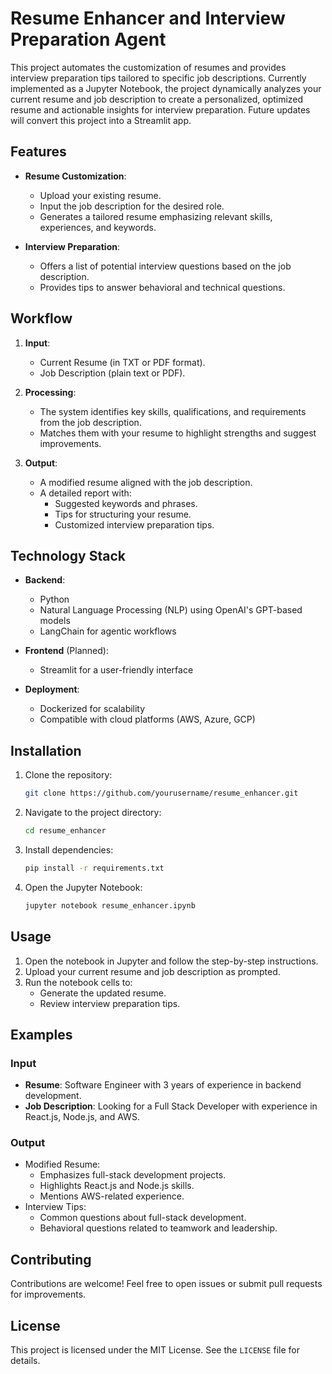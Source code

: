 # Resume Enhancer and Interview Preparation Agent

This project automates the customization of resumes and provides interview preparation tips tailored to specific job descriptions. Currently implemented as a Jupyter Notebook, the project dynamically analyzes your current resume and job description to create a personalized, optimized resume and actionable insights for interview preparation. Future updates will convert this project into a Streamlit app.

## Features

- **Resume Customization**: 
  - Upload your existing resume.
  - Input the job description for the desired role.
  - Generates a tailored resume emphasizing relevant skills, experiences, and keywords.

- **Interview Preparation**:
  - Offers a list of potential interview questions based on the job description.
  - Provides tips to answer behavioral and technical questions.

## Workflow

1. **Input**:
   - Current Resume (in TXT or PDF format).
   - Job Description (plain text or PDF).

2. **Processing**:
   - The system identifies key skills, qualifications, and requirements from the job description.
   - Matches them with your resume to highlight strengths and suggest improvements.

3. **Output**:
   - A modified resume aligned with the job description.
   - A detailed report with:
     - Suggested keywords and phrases.
     - Tips for structuring your resume.
     - Customized interview preparation tips.

## Technology Stack

- **Backend**:
  - Python
  - Natural Language Processing (NLP) using OpenAI's GPT-based models
  - LangChain for agentic workflows

- **Frontend** (Planned):
  - Streamlit for a user-friendly interface

- **Deployment**:
  - Dockerized for scalability
  - Compatible with cloud platforms (AWS, Azure, GCP)

## Installation

1. Clone the repository:
   ```bash
   git clone https://github.com/yourusername/resume_enhancer.git
   ```

2. Navigate to the project directory:
   ```bash
   cd resume_enhancer
   ```

3. Install dependencies:
   ```bash
   pip install -r requirements.txt
   ```

4. Open the Jupyter Notebook:
   ```bash
   jupyter notebook resume_enhancer.ipynb
   ```

## Usage

1. Open the notebook in Jupyter and follow the step-by-step instructions.
2. Upload your current resume and job description as prompted.
3. Run the notebook cells to:
   - Generate the updated resume.
   - Review interview preparation tips.

## Examples

### Input
- **Resume**: Software Engineer with 3 years of experience in backend development.
- **Job Description**: Looking for a Full Stack Developer with experience in React.js, Node.js, and AWS.

### Output
- Modified Resume:
  - Emphasizes full-stack development projects.
  - Highlights React.js and Node.js skills.
  - Mentions AWS-related experience.
- Interview Tips:
  - Common questions about full-stack development.
  - Behavioral questions related to teamwork and leadership.

## Contributing

Contributions are welcome! Feel free to open issues or submit pull requests for improvements.

## License

This project is licensed under the MIT License. See the `LICENSE` file for details.

